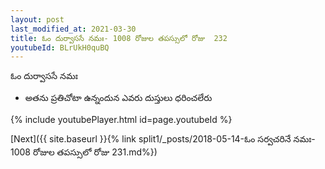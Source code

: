```yaml
---
layout: post
last_modified_at: 2021-03-30
title: ఓం దుర్వాససే నమః- 1008 రోజుల తపస్సులో రోజు  232
youtubeId: BLrUkH0quBQ
---
```

 
 
 ఓం దుర్వాససే నమః  
 
 -  అతను ప్రతిచోటా ఉన్నందున ఎవరు దుస్తులు ధరించలేరు 
 
  
 
  
 
 
 
 
 
 


{% include youtubePlayer.html id=page.youtubeId %}
 
[Next]({{ site.baseurl }}{% link  split1/_posts/2018-05-14-ఓం సర్వచరినే నమః- 1008 రోజుల తపస్సులో రోజు  231.md%})
 
